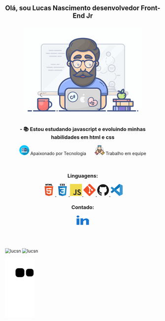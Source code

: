 <h2 align="center">Olá, sou Lucas Nascimento desenvolvedor Front-End Jr</h2>

<p align="center"> <img src="https://github.com/lucsn/Lucsn/blob/main/image/programador.gif" alt="lucsn" width="400" /> </p>

<h3 align="center">- 📚 Estou estudando javascript e evoluindo minhas habilidades em html e css </h3>

<p align="center"><img src="https://github.com/binitrajshah7/binitrajshah7/blob/main/Resource/programmingLogo.png" alt="lucsn"/>&nbsp;<span>Apaixonado por Tecnologia</span> &nbsp;&nbsp;&nbsp;&nbsp;&nbsp;
<img src="https://github.com/binitrajshah7/binitrajshah7/blob/main/Resource/teamPlayerLogo.png" alt="lucsn"/>&nbsp;<span>Trabalho em equipe</span>
</p>
<br>

<h3 align="center">Linguagens:</h3>
<p align="center"> <a href="https://www.w3.org/html/" target="_blank" rel="noreferrer"> <img src="https://github.com/lucsn/Lucsn/blob/main/image/html5.svg" alt="html5" width="40" height="40"/> </a>
<a href="https://www.w3schools.com/css/" target="_blank" rel="noreferrer"> <img src="https://github.com/lucsn/Lucsn/blob/main/image/css3.svg" alt="css3" width="40" height="40"/> </a>
 <a href="https://developer.mozilla.org/en-US/docs/Web/JavaScript" target="_blank" rel="noreferrer"> <img src="https://github.com/lucsn/Lucsn/blob/main/image/javascript.svg" alt="javascript" width="40" height="40"/> </a> 
 <a href="https://git-scm.com/" target="_blank" rel="noreferrer"> <img src="https://github.com/lucsn/Lucsn/blob/main/image/git.svg" alt="git" width="40" height="40"/> </a>
 <a href="https://github.com/lucsn" target="_blank" rel="noreferrer"> <img src="https://github.com/lucsn/Lucsn/blob/main/image/github.svg" alt="github" width="40" height="40"/> </a>
<a href="https://code.visualstudio.com" target="_blank" rel="noreferrer"> <img src="https://github.com/lucsn/Lucsn/blob/main/image/vscode.svg" alt="vscode" width="40" height="40"/> </a> 

 <h3 align="center">Contado:</h3>
<p align="center">
<a href="https://linkedin.com/in/lucsn" target="blank"><img align="center" src="https://github.com/lucsn/Lucsn/blob/main/image/linkedin.svg" alt="lucsn" height="30" width="40" /></a>
<!-- <a href="https://instagram.com/lucsn" target="blank"><img align="center" src="https://raw.githubusercontent.com/rahuldkjain/github-profile-readme-generator/master/src/images/icons/Social/instagram.svg" alt="lucsn" height="30" width="40" /></a> -->
</p>
<br>
 
 
 <!--
onde conseguir icon, só mudar o nome da pasta e do arquivo
https://raw.githubusercontent.com/devicons/devicon/master/icons/angularjs/angularjs-original.svg  

<img align="right" alt="Lucas-pic" height="150" style="border-radius:50px;"       src="https://media.discordapp.net/attachments/639956127056134178/890373478988013628/Publicacoes_Instagram_1_1.png?width=676&height=676">  -->
</p>
<br>

<p><img src="https://github-readme-stats.vercel.app/api?username=lucas&show_icons=true&title_color=262B4F&text_color=262B4F&icon_color=FACA22&include_all_commits=true&count_private=true&hide_border=true" alt="lucsn" width="400" />
<img src="https://github-readme-stats.vercel.app/api/top-langs/?username=lucas&layout=compact&langs_count=7&title_color=262B4F&text_color=262B4F&icon_color=FACA22&hide_border=true" alt="lucsn" width="400" /></p>

<!--- <p><img align="left" src="https://github-readme-streak-stats.herokuapp.com/?user=lucsn&" alt="lucsn" /></p> -->

![Snake animation](https://github.com/lucsn/Lucsn/blob/output/github-contribution-grid-snake.svg)
